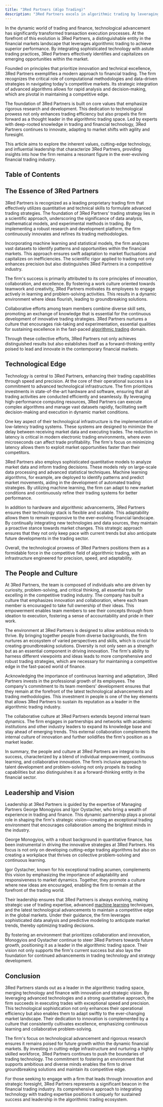 ```yaml
---
title: "3Red Partners (Algo Trading)"
description: "3Red Partners excels in algorithmic trading by leveraging advanced technology and a collaborative culture to navigate financial markets with precision and innovation."
---
```






In the dynamic world of trading and finance, technological advancement has significantly transformed transaction execution processes. At the forefront of this evolution is 3Red Partners, a distinguishable entity in the financial markets landscape that leverages algorithmic trading to achieve superior performance. By integrating sophisticated technology with astute trading practices, 3Red Partners effectively identifies and capitalizes on emerging opportunities within the market.

Founded on principles that prioritize innovation and technical excellence, 3Red Partners exemplifies a modern approach to financial trading. The firm recognizes the critical role of computational methodologies and data-driven strategies in navigating today's competitive markets. Its strategic integration of advanced algorithms allows for rapid analysis and decision-making, which are pivotal in maintaining a competitive edge.

The foundation of 3Red Partners is built on core values that emphasize rigorous research and development. This dedication to technological prowess not only enhances trading efficiency but also propels the firm forward as a thought leader in the algorithmic trading space. Led by experts with deep-rooted knowledge in trading and financial technology, 3Red Partners continues to innovate, adapting to market shifts with agility and foresight.

This article aims to explore the inherent values, cutting-edge technology, and influential leadership that characterize 3Red Partners, providing insights into how the firm remains a resonant figure in the ever-evolving financial trading industry.


## Table of Contents

## The Essence of 3Red Partners

3Red Partners is recognized as a leading proprietary trading firm that effectively utilizes quantitative and technical skills to formulate advanced trading strategies. The foundation of 3Red Partners' trading strategy lies in a scientific approach, underscoring the significance of data analysis, mathematical models, and experimental methods in trading. By implementing a robust research and development platform, the firm continuously innovates and refines its trading methodologies.

Incorporating machine learning and statistical models, the firm analyzes vast datasets to identify patterns and opportunities within the financial markets. This approach ensures swift adaptation to market fluctuations and capitalizes on inefficiencies. The scientific rigor applied to trading not only enhances precision but also distinguishes 3Red Partners in a competitive industry.

The firm's success is primarily attributed to its core principles of innovation, collaboration, and excellence. By fostering a work culture oriented towards teamwork and creativity, 3Red Partners motivates its employees to engage actively in learning and problem-solving activities. This results in a dynamic environment where ideas flourish, leading to groundbreaking solutions.

Collaborative efforts among team members combine diverse skill sets, promoting an exchange of knowledge that is essential for the continuous development of innovative trading strategies. 3Red Partners nurtures a culture that encourages risk-taking and experimentation, essential qualities for sustaining excellence in the fast-paced [algorithmic trading](/wiki/algorithmic-trading) domain.

Through these collective efforts, 3Red Partners not only achieves distinguished results but also establishes itself as a forward-thinking entity poised to lead and innovate in the contemporary financial markets.


## Technological Edge

Technology is central to 3Red Partners, enhancing their trading capabilities through speed and precision. At the core of their operational success is a commitment to advanced technological infrastructure. The firm prioritizes investments in state-of-the-art hardware and software, ensuring that all trading activities are conducted efficiently and seamlessly. By leveraging high-performance computing resources, 3Red Partners can execute complex algorithms and manage vast datasets rapidly, facilitating swift decision-making and execution in dynamic market conditions.

One key aspect of their technological infrastructure is the implementation of low-latency trading systems. These systems are designed to minimize the delay between receiving market data and executing trades. The reduction in latency is critical in modern electronic trading environments, where even microseconds can affect trade profitability. The firm's focus on minimizing latency allows them to exploit market opportunities faster than their competitors.

3Red Partners also employs sophisticated quantitative models to analyze market data and inform trading decisions. These models rely on large-scale data processing and advanced statistical techniques. Machine learning algorithms, for example, are deployed to identify patterns and predict market movements, aiding in the development of automated trading strategies. By utilizing machine learning, the firm can adapt to new market conditions and continuously refine their trading systems for better performance.

In addition to hardware and algorithmic advancements, 3Red Partners ensures their technology stack is flexible and scalable. This adaptability allows them to remain responsive to the ever-evolving financial landscape. By continually integrating new technologies and data sources, they maintain a proactive stance towards market changes. This strategic approach ensures that they not only keep pace with current trends but also anticipate future developments in the trading sector.

Overall, the technological prowess of 3Red Partners positions them as a formidable force in the competitive field of algorithmic trading, with an infrastructure engineered for precision, speed, and adaptability.


## The People and Culture

At 3Red Partners, the team is composed of individuals who are driven by curiosity, problem-solving, and critical thinking, all essential traits for excelling in the competitive trading industry. The company has built a culture that emphasizes innovation and collaboration, where each team member is encouraged to take full ownership of their ideas. This empowerment enables team members to see their concepts through from ideation to execution, fostering a sense of accountability and pride in their work.

The environment at 3Red Partners is designed to allow ambitious minds to thrive. By bringing together people from diverse backgrounds, the firm nurtures an ecosystem of varied perspectives and skills, which is crucial for creating groundbreaking solutions. Diversity is not only seen as a strength but as an essential component in driving innovation. The firm's ability to harness different viewpoints and ideas leads to more comprehensive and robust trading strategies, which are necessary for maintaining a competitive edge in the fast-paced world of finance.

Acknowledging the importance of continuous learning and adaptation, 3Red Partners invests in the professional growth of its employees. The company's commitment to its team members' development ensures that they remain at the forefront of the latest technological advancements and trading methodologies. This investment in people is one of the key elements that allows 3Red Partners to sustain its reputation as a leader in the algorithmic trading industry.

The collaborative culture at 3Red Partners extends beyond internal team dynamics. The firm engages in partnerships and networks with academic institutions and other industry leaders to expand its knowledge base and stay ahead of emerging trends. This external collaboration complements the internal culture of innovation and further solidifies the firm's position as a market leader.

In summary, the people and culture at 3Red Partners are integral to its success, characterized by a blend of individual empowerment, continuous learning, and collaborative innovation. The firm’s inclusive approach to talent development and problem-solving not only propels its trading capabilities but also distinguishes it as a forward-thinking entity in the financial sector.


## Leadership and Vision

Leadership at 3Red Partners is guided by the expertise of Managing Partners George Monogyios and Igor Oystacher, who bring a wealth of experience in trading and finance. This dynamic partnership plays a pivotal role in shaping the firm's strategic vision—creating an exceptional trading environment that encourages collaboration among the brightest minds in the industry.

George Monogyios, with a robust background in quantitative finance, has been instrumental in driving the innovative strategies at 3Red Partners. His focus is not only on developing cutting-edge trading algorithms but also on creating a workplace that thrives on collective problem-solving and continuous learning.

Igor Oystacher, known for his exceptional trading acumen, complements this vision by emphasizing the importance of adaptability and responsiveness to market dynamics. Together, they promote a culture where new ideas are encouraged, enabling the firm to remain at the forefront of the trading world.

Their leadership ensures that 3Red Partners is always evolving, making strategic use of trading expertise, advanced [machine learning](/wiki/machine-learning) techniques, and the latest technological advancements to maintain a competitive edge in the global markets. Under their guidance, the firm leverages sophisticated data analysis and predictive modeling to anticipate market trends, thereby optimizing trading decisions.

By fostering an environment that prioritizes collaboration and innovation, Monogyios and Oystacher continue to steer 3Red Partners towards future growth, positioning it as a leader in the algorithmic trading space. Their vision not only supports the firm's current success but also lays the foundation for continued advancements in trading technology and strategy development.


## Conclusion

3Red Partners stands out as a leader in the algorithmic trading space, merging technology and finance with innovation and strategic vision. By leveraging advanced technologies and a strong quantitative approach, the firm succeeds in executing trades with exceptional speed and precision. This technological sophistication not only enhances their operational efficiency but also enables them to adapt swiftly to the ever-changing market landscape. Their dedication to innovation is complemented by a culture that consistently cultivates excellence, emphasizing continuous learning and collaborative problem-solving.

The firm's focus on technological advancement and rigorous research ensures it remains poised for future growth within the dynamic financial markets. By investing in cutting-edge infrastructure and nurturing a highly skilled workforce, 3Red Partners continues to push the boundaries of trading technology. The commitment to fostering an environment that supports ambitious and diverse minds enables the firm to drive groundbreaking solutions and maintain its competitive edge.

For those seeking to engage with a firm that leads through innovation and strategic foresight, 3Red Partners represents a significant beacon in the financial trading industry. Its comprehensive approach to integrating technology with trading expertise positions it uniquely for sustained success and leadership in the algorithmic trading ecosystem.


